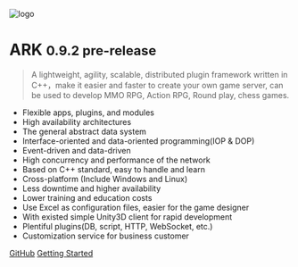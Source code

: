 ![logo](_media/icon.svg)

# ARK <small>0.9.2 pre-release</small>

> A lightweight, agility, scalable, distributed plugin framework written in C++，make it easier and faster to create your own game server, can be used to develop MMO RPG, Action RPG, Round play, chess games.

- Flexible apps, plugins, and modules
- High availability architectures
- The general abstract data system
- Interface-oriented and data-oriented programming(IOP & DOP)
- Event-driven and data-driven
- High concurrency and performance of the network
- Based on C++ standard, easy to handle and learn
- Cross-platform (Include Windows and Linux)
- Less downtime and higher availability
- Lower training and education costs
- Use Excel as configuration files, easier for the game designer
- With existed simple Unity3D client for rapid development
- Plentiful plugins(DB, script, HTTP, WebSocket, etc.)
- Customization service for business customer

[GitHub](https://github.com/ArkGame/)
[Getting Started](#ARK)
